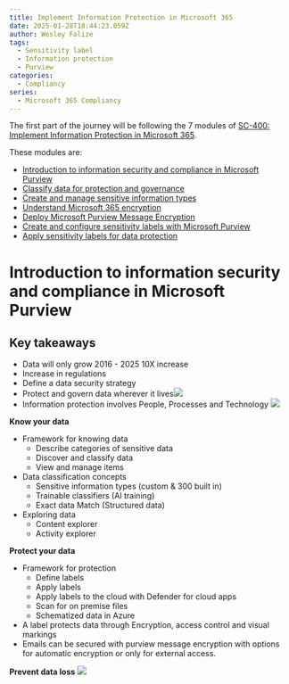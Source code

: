 ```yaml
---
title: Implement Information Protection in Microsoft 365
date: 2025-01-28T18:44:23.059Z
author: Wesley Falize
tags:
  - Sensitivity label
  - Information protection
  - Purview
categories:
  - Compliancy
series:
  - Microsoft 365 Compliancy
---
```


The first part of the journey will be following the 7 modules of [SC-400: Implement Information Protection in Microsoft 365](https://learn.microsoft.com/en-us/training/paths/implement-information-protection/).

These modules are:

* [Introduction to information security and compliance in Microsoft Purview](https://learn.microsoft.com/en-us/training/modules/m365-compliance-information-governance/)
* [Classify data for protection and governance](https://learn.microsoft.com/en-us/training/modules/m365-compliance-information-classify-data/)
* [Create and manage sensitive information types](https://learn.microsoft.com/en-us/training/modules/create-manage-sensitive-information-types/)
* [Understand Microsoft 365 encryption](https://learn.microsoft.com/en-us/training/modules/audit-encryption/)
* [Deploy Microsoft Purview Message Encryption](https://learn.microsoft.com/en-us/training/modules/deploy-message-encryption-microsoft-365/)
* [Create and configure sensitivity labels with Microsoft Purview](https://learn.microsoft.com/en-us/training/modules/m365-compliance-information-protect-information/)
* [Apply sensitivity labels for data protection](https://learn.microsoft.com/en-us/training/modules/apply-manage-sensitivity-labels/)

# Introduction to information security and compliance in Microsoft Purview

## Key takeaways

* Data will only grow 2016 - 2025 10X increase
* Increase in regulations
* Define a data security strategy
* Protect and govern data wherever it lives![](/images/balance-data-security-productivity.png)
* Information protection involves People, Processes and Technology
  ![](/images/powered-by-intelligent-platform.png)

**Know your data**

* Framework for knowing data
  * Describe categories of sensitive data
  * Discover and classify data
  * View and manage items
* Data classification concepts
  * Sensitive information types (custom & 300 built in)
  * Trainable classifiers (AI training)
  * Exact data Match (Structured data)
* Exploring data
  * Content explorer
  * Activity explorer

**Protect your data**

* Framework for protection
  * Define labels
  * Apply labels
  * Apply labels to the cloud with Defender for cloud apps
  * Scan for on premise files
  * Schematized data in Azure
* A label protects data through Encryption, access control and visual markings
* Emails can be secured with purview message encryption with options for automatic encryption or only for external access.

**Prevent data loss**
![](https://learn.microsoft.com/en-us/training/wwl/m365-compliance-information-governance/media/prevent-data-loss.png)
